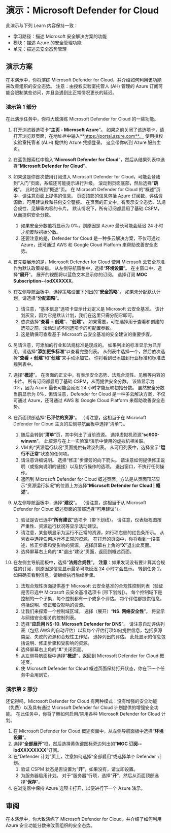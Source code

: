 <!---
---
Demo: Title: 'Microsoft Defender for Cloud' Learning Path/Module/Unit: '学习路径：描述 Microsoft 安全解决方案的功能；模块 2：描述 Azure 的安全管理功能；第 3 单元：描述云安全态势管理'
---
--->

# 演示：Microsoft Defender for Cloud

此演示与下列 Learn 内容保持一致：

- 学习路径：描述 Microsoft 安全解决方案的功能
- 模块：描述 Azure 的安全管理功能
- 单元：描述云安全态势管理

## 演示方案

在本演示中，你将演练 Microsoft Defender for Cloud，并介绍如何利用该功能来改善组织的安全态势。  注意：由授权实验室托管人 (AH) 管理的 Azure 订阅可能会限制某些访问，并且会遇到比正常情况更长的延迟。

### 演示第 1 部分

在此演示任务中，你将大致演练 Microsoft Defender for Cloud 的一些功能。

1. 打开浏览器选项卡“**主页 - Microsoft Azure**”。  如果之前关闭了该选项卡，请打开浏览器页面，在地址栏中输入**https://portal.azure.com**。 使用授权实验室托管者 (ALH) 提供的 Azure 凭据登录。  这会带你转到 Azure 服务主页。

1. 在蓝色搜索栏中输入“**Microsoft Defender for Cloud**”，然后从结果列表中选择“**Microsoft Defender for Cloud**”。

1. 如果这是你首次使用订阅进入 Microsoft Defender for Cloud，可能会登陆到“入门”页面，系统还可能提示进行升级。  滚动到页面底部，然后选择“**跳过**”。  此时会转到“概述”页。 在 Microsoft Defender for Cloud 的“概述”页中，请注意页面上提供的信息。  页面顶部的信息包括 Azure 订阅数、评估资源数、可用建议数和任何安全警报。  在页面的正文中，有表示安全态势、法规合规性、见解等内容的卡片。  默认情况下，所有订阅都启用了基础 CSPM，从而提供安全分数。  
    1. 如果安全分数值将显示为 0%，则原因是 Azure 最长可能会延迟 24 小时才能反映初始分数。  
    1. 还要注意的是，Defender for Cloud 是一种多云解决方案，不仅可通过 Azure，还可通过 AWS 和 Google Cloud Platform 来帮助改善安全态势。

1. 首先要展示的是，Microsoft Defender for Cloud 使用 Microsoft 云安全基准作为默认政策举措。  从左侧导航窗格中，选择“**环境设置**”。 在主窗口中，选择“**展开**”。  展开的视图将以蓝色文本显示你的订阅。  选择订阅 **MOC Subscription--lodXXXXXX**。

1. 在左侧导航面板中，选择策略设置下列出的“**安全策略**”。 如果未分配默认计划，请选择“**分配策略**”。
    1. 请注意，“基本信息”选项卡显示计划定义是 Microsoft 云安全基准。  该计划灰显，因为它是默认计划，我们在这里只需分配它即可。
    1. 依次选择“**查看 + 创建**”、“**创建**”。 如果需要，可在选择用于查看和创建的选项之前，滚动浏览不同选项卡的可配置参数。
    1. 这是确保可查看基于 Microsoft 云安全基准的安全建议的重要步骤。  

1. 另请注意，可添加的行业和法规标准是现成的。 如果列出的标准显示为已弃用，请选择“**添加更多标准**”以查看完整列表。  从列表中选择一个，然后依次选择“**查看 + 创建**”和“**创建**”来手动添加它。  你将看到已添加到行业标准和标准法规列表中。

1. 选择“**概述**”。  在页面的正文中，有表示安全态势、法规合规性、见解等内容的卡片。  所有订阅都启用了基础 CSPM，从而提供安全分数。 该值显示为 0%，因为 Azure 最长可能会延迟 24 小时才能反映初始分数。  虽然安全分数当前显示为 0%，但请注意，Defender for Cloud 是一种多云解决方案，不仅可通过 Azure，还可通过 AWS 和 Google Cloud Platform 来帮助改善安全态势。

1. 在页面顶部选择“**已评估的资源**”。  （请注意，这相当于在 Microsoft Defender for Cloud 主页的左侧导航面板中选择“清单”）。
    1. 随后会转到“**清单**”页，其中列出了当前资源。 选择虚拟机资源“**sc900-winwm**”。 此资源与在上一实验室/演示中使用的虚拟机相关联。
    1. VM 的“资源运行状况”页面提供有建议列表。  从可用列表中，选择显示“**运行不正常**”状态的任何项。
    1. 请注意详细说明。  选择“修正”步骤旁的向下箭头。 请注意如何提供修正说明（或指向说明的链接）以及执行操作的选项。  退出窗口，不执行任何操作。
    1. 返回到 Microsoft Defender for Cloud 概述页面，方法是从页面顶部显示“资源运行状况”的位置上方选择“**Microsoft Defender for Cloud | 概述**”。

1. 从左侧导航面板中，选择“**建议**”。  （请注意，这相当于从 Microsoft Defender for Cloud 概述页面的顶部选择“可用建议”）。
    1. 验证是否已选中“**所有建议**”选项卡（带下划线）。  请注意，仪表板视图按严重性、资源运行状况等显示活动建议。
    1. 请注意，某些项显示为运行不正常的资源，如行项右侧的红色条所示。  从列表中选择任何运行不正常的资源。  在打开的页面中，你将看到一段描述、修正步骤和受影响的资源。 选择屏幕右上角的“**X**”退出此页面。
    1. 选择屏幕右上角的“**X**”退出“建议”页面，返回到概述页面。

1. 在左侧主导航面板中，选择“**法规合规性**”。  **注意**：如果发现没有要计算其合规性的订阅，则原因是信息显示最多可能延迟 24 小时才会显示。 转到任务 2。  如果确实看到信息，请继续执行后续步骤。
    1. 法规合规性页面提供基于 Microsoft 云安全基准的合规性控制列表（验证是否已选中 Microsoft 云安全基准选项卡 [带下划线]）。 每个控制域下是控制的一个子集，每个控制都有一个或多个评估。 每个评估都提供信息，包括说明、修正和受影响的资源。
    1. 让我们来探索一个控制域区域。 选择（展开）“**NS. 网络安全性**”。 将显示与网络安全相关的控制列表。
    1. 选择“**应启用 NS-10. Microsoft Defender for DNS**”。 请注意自动评估列表（包括 AWS 的自动评估）以及每个评估行项如何提供信息，包括资源类型、失败的资源和合规性工作站。 选择列出的评估。  此处显示的信息包括说明、修正步骤和受影响的资源。
    1. 选择屏幕右上角的“**X**”关闭页面。
    1. 从左侧导航面板中选择“**概述**”，返回到 Microsoft Defender for Cloud 概述页。
    1. 使 Microsoft Defender for Cloud 概述页面保持打开状态，你在下一个任务中会用到它。

### 演示第 2 部分

还记得吗，Microsoft Defender for Cloud 有两种模式：没有增强的安全功能（免费）以及具有通过 Microsoft Defender for Cloud 计划提供的增强安全功能。 在此任务中，你将了解如何启用/禁用各种 Microsoft Defender for Cloud 计划。

1. 在 Microsoft Defender for Cloud 概述页面中，从左侧导航面板中选择“**环境设置**”。
1. 选择“**全部展开**”框，然后选择黄色键图标旁边列出的“**MOC 订阅--lodXXXXXXXX**”订阅。
1. 在“Defender 计划”页上，注意如何选择“全部启用”或选择单个 Defender 计划。 
    1. 验证 CSPM 状态是否设置为“**开**”，如果没有，请立即设置。  
    1. 为服务器启用计划。  对于“服务器”行项，选择“**开**”，然后从页面顶部选择“**保存**”。
1. 在浏览器中保持 Azure 选项卡打开，以便进行下一个 Azure 演示。

## 审阅

在本演示中，你大致演练了 Microsoft Defender for Cloud，并介绍了如何利用 Azure 安全功能分数来改善组织的安全态势。
